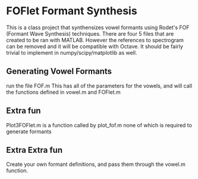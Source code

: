 # FOFlet Formant Synthesis

This is a class project that synthensizes vowel formants using Rodet's FOF (Formant Wave Synthesis) techniques. There are four 5 files that are created to be ran with MATLAB. However the references to spectrogram can be removed and it will be compatible with Octave. It should be fairly trivial to implement in numpy/scipy/matplotlib as well.

## Generating Vowel Formants
run the file FOF.m
This has all of the parameters for the vowels, and will call the functions defined in vowel.m and FOFlet.m

## Extra fun
Plot3FOFlet.m is a function called by plot_fof.m none of which is required to generate formants

## Extra Extra fun
Create your own formant definitions, and pass them through the vowel.m function.
